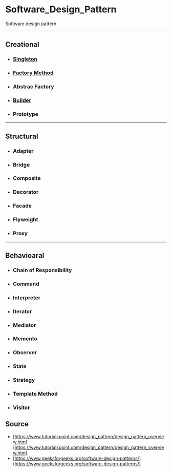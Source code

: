 # Software_Design_Pattern

Software design pattern

---

## Creational

- ### <a href="Singleton/">Singleton</a>

- ### <a href="Factory/">Factory Method</a>

- ### Abstrac Factory

- ### <a href="Builder/">Builder</a>

- ### Prototype

---

## Structural

- ### Adapter

- ### Bridge

- ### Composite

- ### Decorator

- ### Facade

- ### Flyweight

- ### Proxy

---

## Behavioaral

- ### Chain of Responsibility

- ### Command

- ### Interpreter

- ### Iterator

- ### Mediator

- ### Memento

- ### Observer

- ### State

- ### Strategy

- ### Template Method

- ### Visitor

## Source

  - [https://www.tutorialspoint.com/design_pattern/design_pattern_overview.htm](https://www.tutorialspoint.com/design_pattern/design_pattern_overview.htm)
  - [https://www.geeksforgeeks.org/software-design-patterns/](https://www.geeksforgeeks.org/software-design-patterns/)
